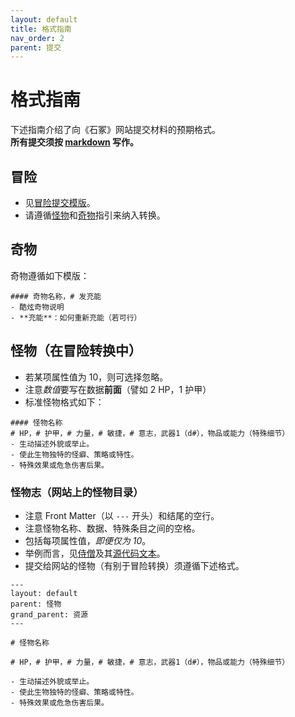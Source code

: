 ```yaml
---
layout: default
title: 格式指南
nav_order: 2
parent: 提交
---
```


# 格式指南

下述指南介绍了向《石冢》网站提交材料的预期格式。  
**所有提交须按 [markdown](/submissions/submission-guide/#markdown) 写作。**

## 冒险
- 见[冒险提交模版](/submissions/adventure-conversions/#submission-template)。 
- 请遵循[怪物](#怪物)和[奇物](#奇物)指引来纳入转换。 

## 奇物
奇物遵循如下模版：
```
#### 奇物名称，# 发充能
- 酷炫奇物说明
- **充能**：如何重新充能（若可行）
```

## 怪物（在冒险转换中）
- 若某项属性值为 10，则可选择忽略。
- 注意*数值*要写在数据**前面**（譬如 2 HP，1 护甲）
- 标准怪物格式如下：

```
#### 怪物名称
# HP，# 护甲，# 力量，# 敏捷，# 意志，武器1（d#），物品或能力（特殊细节）
- 生动描述外貌或举止。
- 使此生物独特的怪癖、策略或特性。
- 特殊效果或危急伤害后果。
```

### 怪物志（网站上的怪物目录）
- 注意 Front Matter（以 `---` 开头）和结尾的空行。
- 注意怪物名称、数据、特殊条目之间的空格。
- 包括每项属性值，*即便仅为 10*。
- 举例而言，见[侍僧](/resources/monsters/acolyte)及其[源代码文本](https://github.com/ZzNoah/cairn-cn/blob/main/resources/monsters/acolyte.md)。
- 提交给网站的怪物（有别于冒险转换）须遵循下述格式。

```
---
layout: default
parent: 怪物
grand_parent: 资源
---

# 怪物名称

# HP，# 护甲，# 力量，# 敏捷，# 意志，武器1（d#），物品或能力（特殊细节）

- 生动描述外貌或举止。
- 使此生物独特的怪癖、策略或特性。
- 特殊效果或危急伤害后果。

```
